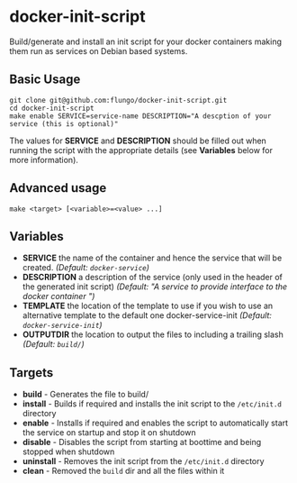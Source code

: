 docker-init-script
==================

Build/generate and install an init script for your docker containers making them run as services on Debian based systems.

Basic Usage
-----------

```
git clone git@github.com:flungo/docker-init-script.git
cd docker-init-script
make enable SERVICE=service-name DESCRIPTION="A descption of your service (this is optional)"
```

The values for **SERVICE** and **DESCRIPTION** should be filled out when running the script with the appropriate details (see **Variables** below for more information).

Advanced usage
--------------

```
make <target> [<variable>=<value> ...]
```

Variables
---------

* **SERVICE** the name of the container and hence the service that will be created. *(Default: `docker-service`)*
* **DESCRIPTION** a description of the service (only used in the header of the generated init script) *(Default: "A service to provide interface to the docker container <NAME>")*
* **TEMPLATE** the location of the template to use if you wish to use an alternative template to the default one docker-service-init *(Default: `docker-service-init`)*
* **OUTPUTDIR** the location to output the files to including a trailing slash *(Default: `build/`)*

Targets
-------

* **build** - Generates the file to build/<SERVICE>
* **install** - Builds if required and installs the init script to the `/etc/init.d` directory
* **enable** - Installs if required and enables the script to automatically start the service on startup and stop it on shutdown
* **disable** - Disables the script from starting at boottime and being stopped when shutdown
* **uninstall** - Removes the init script from the `/etc/init.d` directory
* **clean** - Removed the `build` dir and all the files within it
